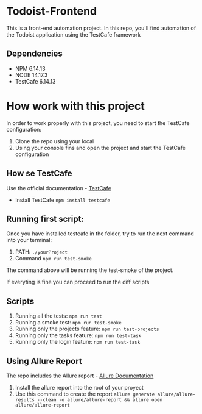 # Todoist-Frontend
This is a front-end automation project. In this repo, you'll find automation of the Todoist application using the TestCafe framework

## Dependencies

- NPM 6.14.13
- NODE 14.17.3
- TestCafe 6.14.13

# How work with this project
In order to work properly with this project, you need to start the TestCafe configuration:

1. Clone the repo using your local 
2. Using your console fins and open the project and start the TestCafe configuration

## How se TestCafe

Use the official documentation - [TestCafe](https://testcafe.io/documentation/402635/getting-started#installing-testcafe)

- Install TestCafe `npm install testcafe`

## Running first script: 
Once you have installed testcafe in the folder, try to run the next command into your terminal: 

1. PATH: `./yourProject` 
2. Command  `npm run test-smoke` 

The command above will be running the test-smoke of the project.

If everyting is fine you can proceed to run the diff scripts

## Scripts

1. Running all the tests: `npm run test`
2. Running a smoke test: `npm run test-smoke` 
3. Running only the projects feature: `npm run test-projects`
4. Running only the tasks feature: `npm run test-task`
5. Running only the login feature: `npm run test-task`

## Using Allure Report
The repo includes the Allure report - [Allure Documentation](https://www.npmjs.com/package/testcafe-reporter-allure)

1. Install the allure report into the root of your proyect
2. Use this command to create the report `allure generate allure/allure-results --clean -o allure/allure-report && allure open allure/allure-report` 

